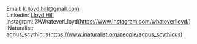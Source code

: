 Email: k.lloyd.hill@gmail.com</br>
Linkedin: [Lloyd Hill](https://www.linkedin.com/in/lloyd-hill-546088200/)</br>
Instagram: @WhateverLloyd(https://www.instagram.com/whateverlloyd/)</br>
iNaturalist: agnus_scythicus(https://www.inaturalist.org/people/agnus_scythicus)</br>
